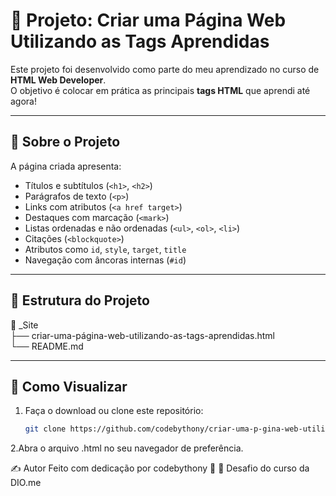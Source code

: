 # 🧪 Projeto: Criar uma Página Web Utilizando as Tags Aprendidas

Este projeto foi desenvolvido como parte do meu aprendizado no curso de **HTML Web Developer**.  
O objetivo é colocar em prática as principais **tags HTML** que aprendi até agora!

---

## 📄 Sobre o Projeto

A página criada apresenta:

- Títulos e subtítulos (`<h1>`, `<h2>`)
- Parágrafos de texto (`<p>`)
- Links com atributos (`<a href target>`)
- Destaques com marcação (`<mark>`)
- Listas ordenadas e não ordenadas (`<ul>`, `<ol>`, `<li>`)
- Citações (`<blockquote>`)
- Atributos como `id`, `style`, `target`, `title`
- Navegação com âncoras internas (`#id`)

---

## 📁 Estrutura do Projeto

📂 _Site<br>
├── criar-uma-página-web-utilizando-as-tags-aprendidas.html<br>
└── README.md<br>


---

## 🚀 Como Visualizar

1. Faça o download ou clone este repositório:
   ```bash
   git clone https://github.com/codebythony/criar-uma-p-gina-web-utilizando-as-tags-aprendidas.git

2.Abra o arquivo .html no seu navegador de preferência.

✍️ Autor
Feito com dedicação por codebythony 🚀
📌 Desafio do curso da DIO.me

